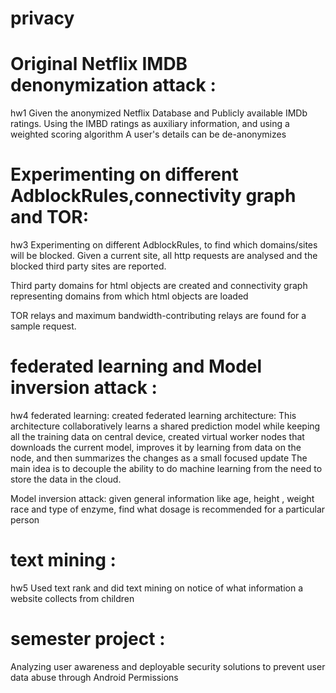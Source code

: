 # privacy

# Original Netflix IMDB denonymization attack :
 hw1 
	Given the anonymized Netflix Database and Publicly available IMDb ratings.
	Using the IMBD ratings as auxiliary information, and using a weighted scoring algorithm
	A user's details can be de-anonymizes
	
	
   
# Experimenting on different AdblockRules,connectivity graph and TOR:

hw3
Experimenting on different AdblockRules, 
	to find which domains/sites will be blocked. Given a current site, all http requests are analysed and the blocked third party sites are reported.
	
Third party domains for html objects are created and connectivity graph representing domains from which html objects are loaded
	
TOR relays and maximum bandwidth-contributing relays are found for a sample request.
	
# federated learning and Model inversion attack :

hw4
federated learning:
	created federated learning architecture:
	This architecture collaboratively learns a shared prediction model while keeping all the training data on central device,
	created virtual worker nodes that downloads the current model, improves it by learning from data on the node, and then summarizes the changes as a small focused update
	The main idea is to decouple the ability to do machine learning from the need to store the data in the cloud.
	
Model inversion attack:
	given general information like age, height , weight race and type of enzyme, find what dosage is recommended for a particular person

# text mining :
hw5
	Used text rank and did text mining on notice of what information a website collects from children

# semester project : 
Analyzing user awareness and deployable security solutions to prevent user data abuse through Android Permissions

